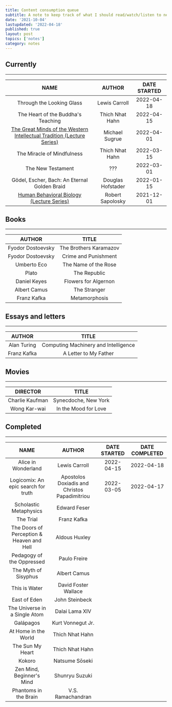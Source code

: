 ```yaml
---
title: Content consumption queue
subtitle: A note to keep track of what I should read/watch/listen to next
date: '2021-10-04'
lastupdated: '2022-04-18'
published: true
layout: post
topics: ['notes']
category: notes
---
```


## Currently
---

|                                                         NAME                                                         |      AUTHOR       | DATE STARTED |
| :------------------------------------------------------------------------------------------------------------------: | :---------------: | :----------: |
|                                              Through the Looking Glass                                               |   Lewis Carroll   |  2022-04-18  |
|                                          The Heart of the Buddha's Teaching                                          |  Thich Nhat Hahn  |  2022-04-15  |
| [The Great Minds of the Western Intellectual Tradition (Lecture Series)](https://www.youtube.com/watch?v=8ZoQ7wh9pS) |  Michael Sugrue   |  2022-04-01  |
|                                              The Miracle of Mindfulness                                              |  Thich Nhat Hahn  |  2022-03-15  |
|                                                  The New Testament                                                   |        ???        |  2022-03-01  |
|                                     Gödel, Escher, Bach: An Eternal Golden Braid                                     | Douglas Hofstader |  2022-01-15  |
|               [Human Behavioral Biology (Lecture Series)](https://www.youtube.com/watch?v=NNnIGh9g6fA)               | Robert Sapolosky  |  2021-12-01  |


## Books
--- 
|      AUTHOR       |         TITLE          |
| :---------------: | :--------------------: |
| Fyodor Dostoevsky | The Brothers Karamazov |
| Fyodor Dostoevsky |  Crime and Punishment  |
|    Umberto Eco    |  The Name of the Rose  |
|       Plato       |      The Republic      |
|   Daniel Keyes    |  Flowers for Algernon  |
|   Albert Camus    |      The Stranger      |
|    Franz Kafka    |     Metamorphosis      |



## Essays and letters
--- 
|   AUTHOR    |                TITLE                 |
| :---------: | :----------------------------------: |
| Alan Turing | Computing Machinery and Intelligence |
| Franz Kafka |        A Letter to My Father         |



## Movies
---

|    DIRECTOR     |        TITLE         |
| :-------------: | :------------------: |
| Charlie Kaufman | Synecdoche, New York |
|  Wong Kar-wai   | In the Mood for Love |


## Completed
---

|                   NAME                    |                    AUTHOR                     | DATE STARTED | DATE COMPLETED |
| :---------------------------------------: | :-------------------------------------------: | :----------: | :------------: |
|            Alice in Wonderland            |                 Lewis Carroll                 |  2022-04-15  |   2022-04-18   |
|    Logicomix: An epic search for truth    | Apostolos Doxiadis and Christos Papadimitriou |  2022-03-05  |   2022-04-17   |
|          Scholastic Metaphysics           |                 Edward Feser                  |              |                |
|                 The Trial                 |                  Franz Kafka                  |              |                |
| The Doors of Perception & Heaven and Hell |                 Aldous Huxley                 |              |                |
|         Pedagogy of the Oppressed         |                 Paulo Freire                  |              |                |
|           The Myth of Sisyphus            |                 Albert Camus                  |              |                |
|               This is Water               |             David Foster Wallace              |              |                |
|               East of Eden                |                John Steinbeck                 |              |                |
|       The Universe in a Single Atom       |                Dalai Lama XIV                 |              |                |
|                 Galápagos                 |               Kurt Vonnegut Jr.               |              |                |
|           At Home in the World            |                Thich Nhat Hahn                |              |                |
|             The Sun My Heart              |                Thich Nhat Hahn                |              |                |
|                  Kokoro                   |                Natsume Sōseki                 |              |                |
|         Zen Mind, Beginner's Mind         |                Shunryu Suzuki                 |              |                |
|           Phantoms in the Brain           |               V.S. Ramachandran               |              |                |



